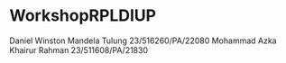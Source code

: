 # WorkshopRPLDIUP
Daniel Winston Mandela Tulung 23/516260/PA/22080
Mohammad Azka Khairur Rahman 23/511608/PA/21830
